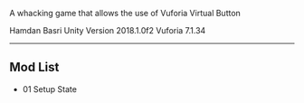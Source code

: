 A whacking game that allows the use of Vuforia Virtual Button

Hamdan Basri
Unity Version 2018.1.0f2
Vuforia 7.1.34

---

## Mod List
* 01 Setup State
